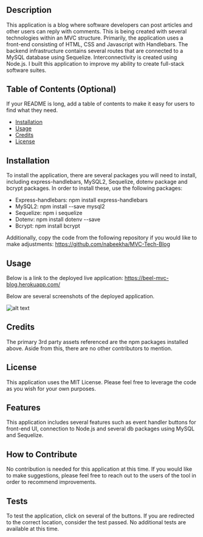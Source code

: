 # <MVC-Tech-Blog>

## Description

This application is a blog where software developers can post articles and other users can reply with comments. This is being created with several technologies within an MVC structure. Primarily, the application uses a front-end consisting of HTML, CSS and Javascript with Handlebars. The backend infrastructure contains several routes that are connected to a MySQL database using Sequelize. Interconnectivity is created using Node.js. I built this application to improve my ability to create full-stack software suites.

## Table of Contents (Optional)

If your README is long, add a table of contents to make it easy for users to find what they need.

- [Installation](#installation)
- [Usage](#usage)
- [Credits](#credits)
- [License](#license)

## Installation

To install the application, there are several packages you will need to install, including express-handlebars, MySQL2, Sequelize, dotenv package and bcrypt packages. In order to install these, use the following packages:
- Express-handlebars: npm install express-handlebars
- MySQL2: npm install --save mysql2
- Sequelize: npm i sequelize
- Dotenv: npm install dotenv --save
- Bcrypt: npm install bcrypt

Additionally, copy the code from the following repository if you would like to make adjustments:
https://github.com/nabeekha/MVC-Tech-Blog 

## Usage

Below is a link to the deployed live application: 
https://beel-mvc-blog.herokuapp.com/ 

Below are several screenshots of the deployed application. 

![alt text](/MVC-Tech-Blog/public/assets/tech%20blog%20image.png)

## Credits

The primary 3rd party assets referenced are the npm packages installed above. Aside from this, there are no other contributors to mention.

## License

This application uses the MIT License. Please feel free to leverage the code as you wish for your own purposes.

## Features

This application includes several features such as event handler buttons for front-end UI, connection to Node.js and several db packages using MySQL and Sequelize.

## How to Contribute

No contribution is needed for this application at this time. If you would like to make suggestions, please feel free to reach out to the users of the tool in order to recommend improvements.

## Tests

To test the application, click on several of the buttons. If you are redirected to the correct location, consider the test passed. No additional tests are available at this time. 